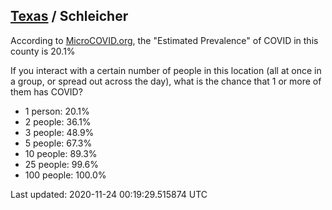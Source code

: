 
## [Texas](/united-states/texas) / Schleicher

According to [MicroCOVID.org](http://microcovid.org),
the "Estimated Prevalence" of COVID in this county is 20.1%

If you interact with a certain number of people in this location
(all at once in a group, or spread out across the day), what is the chance that
1 or more of them has COVID?

- 1 person: 20.1%
- 2 people: 36.1%
- 3 people: 48.9%
- 5 people: 67.3%
- 10 people: 89.3%
- 25 people: 99.6%
- 100 people: 100.0%

Last updated: 2020-11-24 00:19:29.515874 UTC
